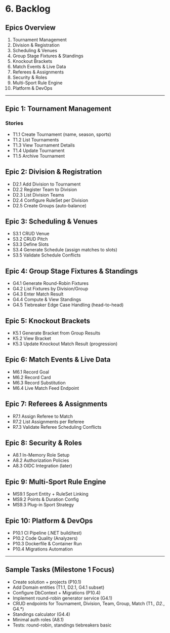 # 6. Backlog

## Epics Overview
1. Tournament Management
2. Division & Registration
3. Scheduling & Venues
4. Group Stage Fixtures & Standings
5. Knockout Brackets
6. Match Events & Live Data
7. Referees & Assignments
8. Security & Roles
9. Multi-Sport Rule Engine
10. Platform & DevOps

---
## Epic 1: Tournament Management
### Stories
- T1.1 Create Tournament (name, season, sports)
- T1.2 List Tournaments
- T1.3 View Tournament Details
- T1.4 Update Tournament
- T1.5 Archive Tournament

## Epic 2: Division & Registration
- D2.1 Add Division to Tournament
- D2.2 Register Team to Division
- D2.3 List Division Teams
- D2.4 Configure RuleSet per Division
- D2.5 Create Groups (auto-balance)

## Epic 3: Scheduling & Venues
- S3.1 CRUD Venue
- S3.2 CRUD Pitch
- S3.3 Define Slots
- S3.4 Generate Schedule (assign matches to slots)
- S3.5 Validate Schedule Conflicts

## Epic 4: Group Stage Fixtures & Standings
- G4.1 Generate Round-Robin Fixtures
- G4.2 List Fixtures by Division/Group
- G4.3 Enter Match Result
- G4.4 Compute & View Standings
- G4.5 Tiebreaker Edge Case Handling (head-to-head)

## Epic 5: Knockout Brackets
- K5.1 Generate Bracket from Group Results
- K5.2 View Bracket
- K5.3 Update Knockout Match Result (progression)

## Epic 6: Match Events & Live Data
- M6.1 Record Goal
- M6.2 Record Card
- M6.3 Record Substitution
- M6.4 Live Match Feed Endpoint

## Epic 7: Referees & Assignments
- R7.1 Assign Referee to Match
- R7.2 List Assignments per Referee
- R7.3 Validate Referee Scheduling Conflicts

## Epic 8: Security & Roles
- A8.1 In-Memory Role Setup
- A8.2 Authorization Policies
- A8.3 OIDC Integration (later)

## Epic 9: Multi-Sport Rule Engine
- MS9.1 Sport Entity + RuleSet Linking
- MS9.2 Points & Duration Config
- MS9.3 Plug-in Sport Strategy

## Epic 10: Platform & DevOps
- P10.1 CI Pipeline (.NET build/test)
- P10.2 Code Quality (Analyzers)
- P10.3 Dockerfile & Container Run
- P10.4 Migrations Automation

---
## Sample Tasks (Milestone 1 Focus)
- Create solution + projects (P10.1)
- Add Domain entities (T1.1, D2.1, G4.1 subset)
- Configure DbContext + Migrations (P10.4)
- Implement round-robin generator service (G4.1)
- CRUD endpoints for Tournament, Division, Team, Group, Match (T1.*, D2.*, G4.*)
- Standings calculator (G4.4)
- Minimal auth roles (A8.1)
- Tests: round-robin, standings tiebreakers basic
